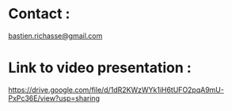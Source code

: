 # Contact :
bastien.richasse@gmail.com

# Link to video presentation :
https://drive.google.com/file/d/1dR2KWzWYk1iH6tUFO2pqA9mU-PxPc36E/view?usp=sharing